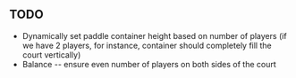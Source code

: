 ## TODO
* Dynamically set paddle container height based on number of players (if we have 2 players, for instance, container should completely fill the court vertically)
* Balance -- ensure even number of players on both sides of the court
